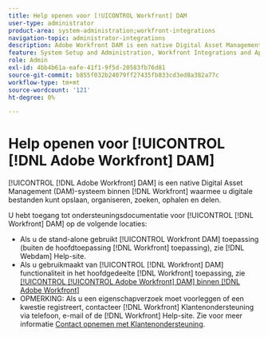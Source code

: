 ```yaml
---
title: Help openen voor [!UICONTROL Workfront] DAM
user-type: administrator
product-area: system-administration;workfront-integrations
navigation-topic: administrator-integrations
description: Adobe Workfront DAM is een native Digital Asset Management (DAM)-systeem in Workfront waarmee u digitale bestanden kunt opslaan, organiseren, zoeken, ophalen en delen.
feature: System Setup and Administration, Workfront Integrations and Apps
role: Admin
exl-id: 4bb4b61a-eafe-41f1-9f5d-20583fb76d81
source-git-commit: b855f032b24079ff27435fb833cd3ed8a382a77c
workflow-type: tm+mt
source-wordcount: '121'
ht-degree: 0%

---
```


# Help openen voor [!UICONTROL [!DNL Adobe Workfront] DAM]

[!UICONTROL [!DNL Adobe Workfront] DAM] is een native Digital Asset Management (DAM)-systeem binnen [!DNL Workfront] waarmee u digitale bestanden kunt opslaan, organiseren, zoeken, ophalen en delen.

U hebt toegang tot ondersteuningsdocumentatie voor [!UICONTROL [!DNL Workfront] DAM]  op de volgende locaties:

* Als u de stand-alone gebruikt [!UICONTROL Workfront DAM] toepassing (buiten de hoofdtoepassing [!DNL Workfront] toepassing), zie [!DNL Webdam] Help-site.
* Als u gebruikmaakt van [!UICONTROL [!DNL Workfront] DAM] functionaliteit in het hoofdgedeelte [!DNL Workfront] toepassing, zie [[!UICONTROL [!UICONTROL Adobe Workfront] DAM] binnen [!DNL Adobe Workfront]](../../documents/workfront-dam-within-workfront/workfront-dam-in-workfrontt.md)
* OPMERKING: Als u een eigenschapverzoek moet voorleggen of een kwestie registreert, contacteer [!DNL Workfront] Klantenondersteuning via telefoon, e-mail of de [!DNL Workfront] Help-site. Zie voor meer informatie [Contact opnemen met Klantenondersteuning](../../workfront-basics/tips-tricks-and-troubleshooting/contact-customer-support.md).
